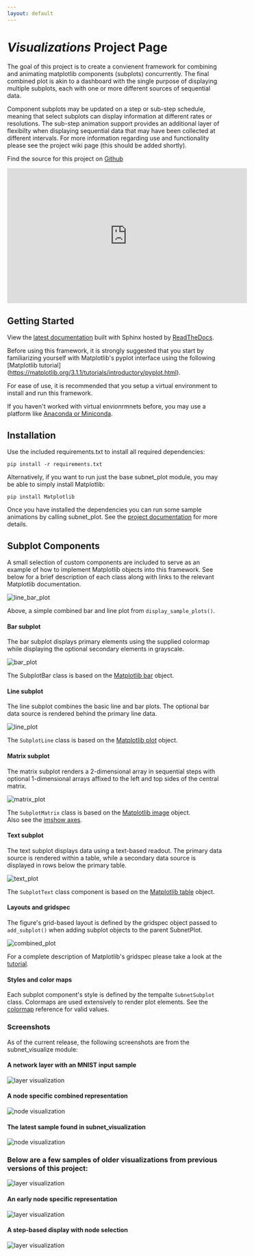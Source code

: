```yaml
---
layout: default
---
```


# *Visualizations* Project Page
The goal of this project is to create a convienent framework for combining and animating matplotlib components (subplots) concurrently. The final combined plot is akin to a dashboard with the single purpose of displaying multiple subplots, each with one or more different sources of sequential data.  

Component subplots may be updated on a step or sub-step schedule, meaning that select subplots can display information at different rates or resolutions. The sub-step animation support provides an additional layer of flexibilty when displaying sequential data that may have been collected at different intervals. For more information regarding use and functionality please see the project wiki page (this should be added shortly).  

Find the source for this project on [Github](https://github.com/kotulc/visualizations)  

<iframe width="560" height="315" src="https://www.youtube.com/embed/R8i-ZYlUobw" frameborder="0" allow="accelerometer; autoplay; clipboard-write; encrypted-media; gyroscope; picture-in-picture" allowfullscreen></iframe>    

## Getting Started
View the [latest documentation](https://visualizations.readthedocs.io/en/latest/) built with Sphinx hosted by [ReadTheDocs](https://readthedocs.org/).

Before using this framework, it is strongly suggested that you start by familiarizing yourself with Matplotlib's pyplot interface using the following [Matplotlib tutorial] (https://matplotlib.org/3.1.1/tutorials/introductory/pyplot.html).  

For ease of use, it is recommended that you setup a virtual environment to install and run this framework. 

If you haven't worked with virtual envionrmnets before, you may use a platform like [Anaconda or Miniconda](https://docs.anaconda.com/).


## Installation
Use the included requirements.txt to install all required dependencies:  
    
    pip install -r requirements.txt
    
Alternatively, if you want to run just the base subnet_plot module, you may be able to simply install Matplotlib:  
    
    pip install Matplotlib
    
Once you have installed the dependencies you can run some sample animations by calling subnet_plot. See the [project documentation](https://visualizations.readthedocs.io/en/latest/) for more details.  


## Subplot Components
A small selection of custom components are included to serve as an example of how to implement Matplotlib objects into this framework.  See below for a brief description of each class along with links to the relevant Matplotlib documentation.  

![line_bar_plot](/images/line_bar_plot.png)  

Above, a simple combined bar and line plot from `display_sample_plots()`.  


#### Bar subplot 
The bar subplot displays primary elements using the supplied colormap while displaying the optional secondary elements in grayscale.  

![bar_plot](/images/bar_plot.png)  

The SubplotBar class is based on the [Matplotlib bar](https://matplotlib.org/api/_as_gen/matplotlib.axes.Axes.bar.html) object.  


#### Line subplot 
The line subplot combines the basic line and bar plots. The optional bar data source is rendered behind the primary line data.  

![line_plot](/images/line_plot.png)  

The `SubplotLine` class is based on the [Matplotlib plot](https://matplotlib.org/api/_as_gen/matplotlib.axes.Axes.plot.html) object.  

#### Matrix subplot 
The matrix subplot renders a 2-dimensional array in sequential steps with optional 1-dimensional arrays affixed to the left and top sides of the central matrix.  

![matrix_plot](/images/matrix_plot.png)  

The `SubplotMatrix` class is based on the [Matplotlib image](https://matplotlib.org/api/image_api.html) object.  
Also see the [imshow axes](https://matplotlib.org/api/_as_gen/matplotlib.axes.Axes.imshow.html).  


#### Text subplot 
The text subplot displays data using a text-based readout. The primary data source is rendered within a table, while a secondary data source is displayed in rows below the primary table.  

![text_plot](/images/text_plot.png)  

The `SubplotText` class component is based on the [Matplotlib table](https://matplotlib.org/api/_as_gen/matplotlib.axes.Axes.table.html) object.  


#### Layouts and gridspec
The figure's grid-based layout is defined by the gridspec object passed to `add_subplot()` when adding subplot objects to the parent SubnetPlot.  

![combined_plot](/images/combined_plot.png)  

For a complete description of Matplotlib's gridspec please take a look at the [tutorial](https://matplotlib.org/3.1.1/tutorials/intermediate/gridspec.html).  


#### Styles and color maps
Each subplot component's style is defined by the tempalte `SubnetSubplot` class. Colormaps are used extensively to render plot elements. See the [colormap](https://matplotlib.org/3.1.1/gallery/color/colormap_reference.html) reference for valid values.  


### Screenshots
As of the current release, the following screenshots are from the subnet_visualize module:  

#### A network layer with an MNIST input sample  
![layer visualization](/images/layer_v8.1.png)  

#### A node specific combined representation  
![node visualization](/images/node_v8.3.png)  

#### The latest sample found in subnet_visualization  
![node visualization](/images/node_v8.4.png)  


### Below are a few samples of older visualizations from previous versions of this project:  
![layer visualization](/images/node_v2.3.png)  

#### An early node specific representation  
![layer visualization](/images/node_v4.0.png)  

#### A step-based display with node selection
![layer visualization](/images/node_v7.6.png)  
